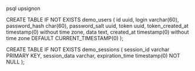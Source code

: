 psql upsignon

CREATE TABLE IF NOT EXISTS demo_users (
id uuid,
login varchar(60),
password_hash char(60),
password_salt uuid,
token uuid,
token_created_at timestamp(0) without time zone,
data text,
created_at timestamp(0) without time zone DEFAULT CURRENT_TIMESTAMP(0)
);

CREATE TABLE IF NOT EXISTS demo_sessions (
session_id varchar PRIMARY KEY,
session_data varchar,
expiration_time timestamp(0) NOT NULL
);

